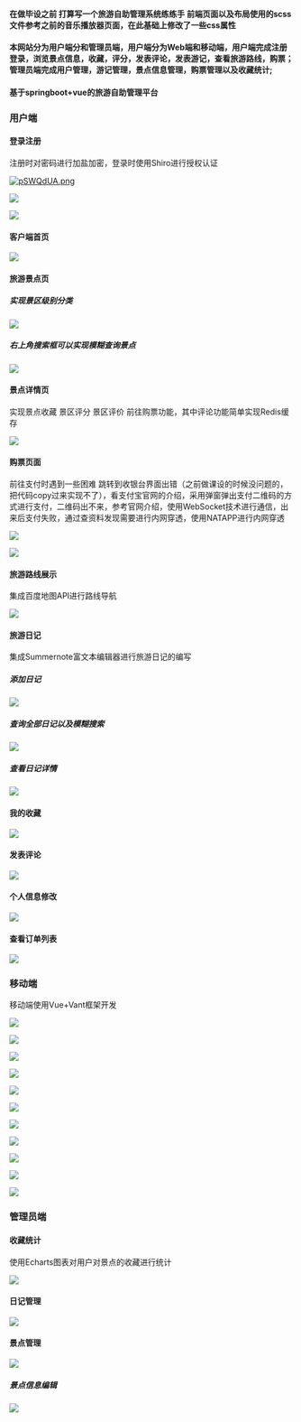 #### 在做毕设之前 打算写一个旅游自助管理系统练练手  前端页面以及布局使用的scss文件参考之前的音乐播放器页面，在此基础上修改了一些css属性
#### 本网站分为用户端分和管理员端，用户端分为Web端和移动端，用户端完成注册登录，浏览景点信息，收藏，评分，发表评论，发表游记，查看旅游路线，购票；管理员端完成用户管理，游记管理，景点信息管理，购票管理以及收藏统计;
#### 基于springboot+vue的旅游自助管理平台
### 用户端
#### 登录注册

 注册时对密码进行加盐加密，登录时使用Shiro进行授权认证

[![pSWQdUA.png](https://s1.ax1x.com/2023/02/09/pSWQdUA.png)](https://imgse.com/i/pSWQdUA)

![](https://pic.imgdb.cn/item/63e4a8b14757feff3324cbdf.png)

![](https://pic.imgdb.cn/item/63e4a8b14757feff3324cbf4.png)

#### 客户端首页

![](https://pic.imgdb.cn/item/63e4acf44757feff332cb9e6.png)

#### 旅游景点页

##### 实现景区级别分类

![](https://pic.imgdb.cn/item/63e4acf44757feff332cba73.png)

##### 右上角搜索框可以实现模糊查询景点

![](https://pic.imgdb.cn/item/63e4e5a64757feff338ed605.png)

#### 景点详情页

实现景点收藏 景区评分 景区评价 前往购票功能，其中评论功能简单实现Redis缓存

![](https://pic.imgdb.cn/item/63e4acf44757feff332cba00.png)

#### 购票页面

前往支付时遇到一些困难  跳转到收银台界面出错（之前做课设的时候没问题的，把代码copy过来实现不了），看支付宝官网的介绍，采用弹窗弹出支付二维码的方式进行支付，二维码出不来，参考官网介绍，使用WebSocket技术进行通信，出来后支付失败，通过查资料发现需要进行内网穿透，使用NATAPP进行内网穿透

![](https://pic.imgdb.cn/item/63e4e6194757feff338f87e4.png)

![](https://pic.imgdb.cn/item/63e4e8a14757feff3393eb6a.png)

#### 旅游路线展示

集成百度地图API进行路线导航

![](https://pic.imgdb.cn/item/63e4acf44757feff332cbad8.png)

#### 旅游日记

集成Summernote富文本编辑器进行旅游日记的编写

##### 添加日记

![](https://pic.imgdb.cn/item/63e4acf44757feff332cbb15.png)

##### 查询全部日记以及模糊搜索

![](https://pic.imgdb.cn/item/63e4e5a64757feff338ed5c4.png)

##### 查看日记详情

![](https://pic.imgdb.cn/item/63e4e5a64757feff338ed5ca.png)



#### 我的收藏

![](https://pic.imgdb.cn/item/63e4e5a64757feff338ed5e8.png)

#### 发表评论

![](https://pic.imgdb.cn/item/63e4e6194757feff338f8801.png)

#### 个人信息修改

![](https://pic.imgdb.cn/item/63e4e6194757feff338f87f5.png)



#### 查看订单列表

![](https://pic.imgdb.cn/item/63e4e6194757feff338f87c8.png)

### 移动端

移动端使用Vue+Vant框架开发

![](https://pic.imgdb.cn/item/63e5c7244757feff33ab7b17.png)

![](https://pic.imgdb.cn/item/63e5c7244757feff33ab7b25.png)

![](https://pic.imgdb.cn/item/63e5c7244757feff33ab7b41.png)

![](https://pic.imgdb.cn/item/63e5c7244757feff33ab7b5b.png)

![](https://pic.imgdb.cn/item/63e5c7244757feff33ab7be2.png)

![](https://pic.imgdb.cn/item/63e5c76f4757feff33abdda7.png)

![](https://pic.imgdb.cn/item/63e5c76f4757feff33abddb6.png)

![](https://pic.imgdb.cn/item/63e5c76f4757feff33abddcc.png)

![](https://pic.imgdb.cn/item/63e5c7704757feff33abdeda.png)

![](https://pic.imgdb.cn/item/63e5c7704757feff33abdef1.png)

![](https://pic.imgdb.cn/item/63e5c7a34757feff33ac2d23.png)

### 管理员端

#### 收藏统计

使用Echarts图表对用户对景点的收藏进行统计

![](https://pic.imgdb.cn/item/63e4e6194757feff338f880a.png)

#### 日记管理

![](https://pic.imgdb.cn/item/63e4e8a14757feff3393eadb.png)

#### 景点管理

![](https://pic.imgdb.cn/item/63e4e8a14757feff3393eae6.png)

##### 景点信息编辑

![](https://pic.imgdb.cn/item/63e4e8a14757feff3393eb18.png)
